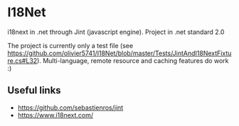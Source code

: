 # I18Net

i18next in .net through Jint (javascript engine). Project in .net standard 2.0

The project is currently only a test file (see https://github.com/olivier5741/I18Net/blob/master/Tests/JintAndI18NextFixture.cs#L32).
Multi-language, remote resource and caching features do work :)

## Useful links

* https://github.com/sebastienros/jint
* https://www.i18next.com/
